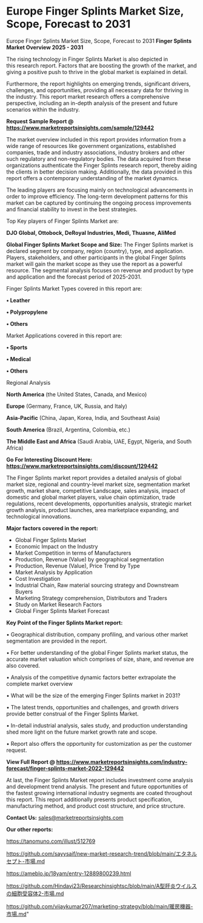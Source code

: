 # Europe Finger Splints Market Size, Scope, Forecast to 2031
Europe Finger Splints Market Size, Scope, Forecast to 2031
<Strong> Finger Splints Market Overview 2025 - 2031</strong>

The rising technology in Finger Splints Market is also depicted in this research report. Factors that are boosting the growth of the market, and giving a positive push to thrive in the global market is explained in detail.

Furthermore, the report highlights on emerging trends, significant drivers, challenges, and opportunities, providing all necessary data for thriving in the industry. This report market research offers a comprehensive perspective, including an in-depth analysis of the present and future scenarios within the industry.

<strong>Request Sample Report @ <a href=https://www.marketreportsinsights.com/sample/129442>https://www.marketreportsinsights.com/sample/129442</a></strong>

The market overview included in this report provides information from a wide range of resources like government organizations, established companies, trade and industry associations, industry brokers and other such regulatory and non-regulatory bodies. The data acquired from these organizations authenticate the Finger Splints research report, thereby aiding the clients in better decision making. Additionally, the data provided in this report offers a contemporary understanding of the market dynamics.

The leading players are focusing mainly on technological advancements in order to improve efficiency. The long-term development patterns for this market can be captured by continuing the ongoing process improvements and financial stability to invest in the best strategies.

Top Key players of Finger Splints Market are:

<strong>DJO Global, Ottobock, DeRoyal Industries, Medi, Thuasne, AliMed</strong>

<strong><b>Global Finger Splints Market Scope and Size:</b></strong>
The Finger Splints market is declared segment by company, region (country), type, and application. Players, stakeholders, and other participants in the global Finger Splints market will gain the market scope as they use the report as a powerful resource. The segmental analysis focuses on revenue and product by type and application and the forecast period of 2025-2031.

Finger Splints Market Types covered in this report are:

<strong>• Leather

• Polypropylene

• Others</strong>

Market Applications covered in this report are:

<strong>• Sports

• Medical

• Others</strong> 

Regional Analysis

<strong>North America</strong> (the United States, Canada, and Mexico)

<strong>Europe</strong> (Germany, France, UK, Russia, and Italy)

<strong>Asia-Pacific</strong> (China, Japan, Korea, India, and Southeast Asia)

<strong>South America</strong> (Brazil, Argentina, Colombia, etc.)

<strong>The Middle East and Africa</strong> (Saudi Arabia, UAE, Egypt, Nigeria, and South Africa)

<strong>Go For Interesting Discount Here: <a href=https://www.marketreportsinsights.com/discount/129442>https://www.marketreportsinsights.com/discount/129442</a></strong>

The Finger Splints market report provides a detailed analysis of global market size, regional and country-level market size, segmentation market growth, market share, competitive Landscape, sales analysis, impact of domestic and global market players, value chain optimization, trade regulations, recent developments, opportunities analysis, strategic market growth analysis, product launches, area marketplace expanding, and technological innovations.

<strong><b>Major factors covered in the report:</b></strong>
<ul>
  <li>Global Finger Splints Market </li>
  <li>Economic Impact on the Industry</li>
  <li>Market Competition in terms of Manufacturers</li>
  <li>Production, Revenue (Value) by geographical segmentation</li>
  <li>Production, Revenue (Value), Price Trend by Type</li>
  <li>Market Analysis by Application</li>
  <li>Cost Investigation</li>
  <li>Industrial Chain, Raw material sourcing strategy and Downstream Buyers</li>
  <li>Marketing Strategy comprehension, Distributors and Traders</li>
  <li>Study on Market Research Factors</li>
  <li>Global Finger Splints Market Forecast</li>
</ul>

<strong><b>Key Point of the Finger Splints Market report:</b></strong>

• Geographical distribution, company profiling, and various other market segmentation are provided in the report.

• For better understanding of the global Finger Splints market status, the accurate market valuation which comprises of size, share, and revenue are also covered.

• Analysis of the competitive dynamic factors better extrapolate the complete market overview

• What will be the size of the emerging Finger Splints market in 2031?

• The latest trends, opportunities and challenges, and growth drivers provide better construal of the Finger Splints Market.

• In-detail industrial analysis, sales study, and production understanding shed more light on the future market growth rate and scope.

• Report also offers the opportunity for customization as per the customer request.

<strong><b>View Full Report @ <a href=https://www.marketreportsinsights.com/industry-forecast/finger-splints-market-2022-129442>https://www.marketreportsinsights.com/industry-forecast/finger-splints-market-2022-129442</a></b></strong>


At last, the Finger Splints Market report includes investment come analysis and development trend analysis. The present and future opportunities of the fastest growing international industry segments are coated throughout this report. This report additionally presents product specification, manufacturing method, and product cost structure, and price structure.

<strong>Contact Us:</strong>
sales@marketreportsinsights.com

<strong>Our other reports:</strong>

<a href=https://tanomuno.com/illust/512769>https://tanomuno.com/illust/512769</a>

<a href=https://github.com/sayysaif/new-market-research-trend/blob/main/エタネルセプト-市場.md>https://github.com/sayysaif/new-market-research-trend/blob/main/エタネルセプト-市場.md</a>

<a href=https://ameblo.jp/18yam/entry-12889800239.html>https://ameblo.jp/18yam/entry-12889800239.html</a>

<a href=https://github.com/Hindavi23/Researchinsightsc/blob/main/A型肝炎ウイルスの細胞受容体2-市場.md>https://github.com/Hindavi23/Researchinsightsc/blob/main/A型肝炎ウイルスの細胞受容体2-市場.md</a>

<a href=https://github.com/vijaykumar207/marketing-strategy/blob/main/暖房機器-市場.md>https://github.com/vijaykumar207/marketing-strategy/blob/main/暖房機器-市場.md</a>"
